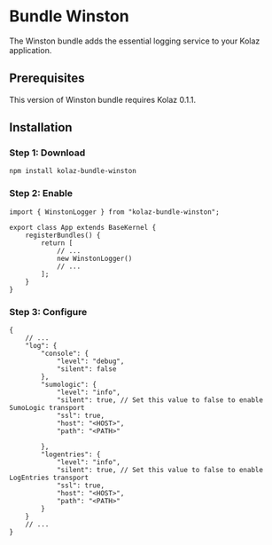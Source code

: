 # Bundle Winston

The Winston bundle adds the essential logging service to your Kolaz application.

## Prerequisites

This version of Winston bundle requires Kolaz 0.1.1.

## Installation

### Step 1: Download

```shell script
npm install kolaz-bundle-winston
```

### Step 2: Enable
```ecmascript 6
import { WinstonLogger } from "kolaz-bundle-winston";

export class App extends BaseKernel {
    registerBundles() {
        return [
            // ...
            new WinstonLogger()
            // ...
        ];
    }
}
```

### Step 3: Configure
```json5
{
    // ...
    "log": {
        "console": {
            "level": "debug",
            "silent": false
        },
        "sumologic": {
            "level": "info",
            "silent": true, // Set this value to false to enable SumoLogic transport
            "ssl": true,
            "host": "<HOST>",
            "path": "<PATH>" 

        },
        "logentries": {
            "level": "info",
            "silent": true, // Set this value to false to enable LogEntries transport
            "ssl": true,
            "host": "<HOST>",
            "path": "<PATH>"
        }
    }
    // ...
}
```